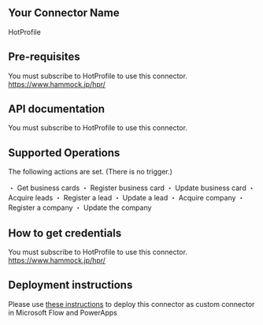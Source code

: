 ﻿
## Your Connector Name
HotProfile


## Pre-requisites
You must subscribe to HotProfile to use this connector.
https://www.hammock.jp/hpr/

## API documentation
You must subscribe to HotProfile to use this connector.

## Supported Operations
The following actions are set.
(There is no trigger.)

・ Get business cards
・ Register business card
・ Update business card
・ Acquire leads
・ Register a lead
・ Update a lead
・ Acquire company
・ Register a company
・ Update the company


## How to get credentials
You must subscribe to HotProfile to use this connector.
https://www.hammock.jp/hpr/


## Deployment instructions
Please use [these instructions](https://docs.microsoft.com/en-us/connectors/custom-connectors/paconn-cli) to deploy this connector as custom connector in Microsoft Flow and PowerApps

